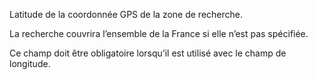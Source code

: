 Latitude de la coordonnée GPS de la zone de recherche.

La recherche couvrira l’ensemble de la France si elle n’est pas spécifiée.

Ce champ doit être obligatoire lorsqu’il est utilisé avec le champ de longitude.
